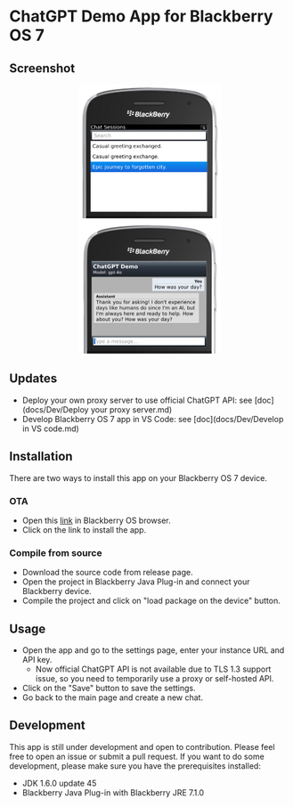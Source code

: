 # ChatGPT Demo App for Blackberry OS 7

## Screenshot
<div align="center">
  <img src="./screenshots/screenshot-main.png" height=240 alt="Chat with LLM">
  <img src="./screenshots/screenshot-chat.png" height=240 alt="Main screen">
</div>

## Updates

- Deploy your own proxy server to use official ChatGPT API: see [doc](docs/Dev/Deploy your proxy server.md)
- Develop Blackberry OS 7 app in VS Code: see [doc](docs/Dev/Develop in VS code.md)

## Installation

There are two ways to install this app on your Blackberry OS 7 device.

### OTA

- Open this [link](http://bbchatgpt.slashblade.top/) in Blackberry OS browser.
- Click on the link to install the app.

### Compile from source

- Download the source code from release page.
- Open the project in Blackberry Java Plug-in and connect your Blackberry device.
- Compile the project and click on "load package on the device" button.

## Usage

- Open the app and go to the settings page, enter your instance URL and API key.
    - Now official ChatGPT API is not available due to TLS 1.3 support issue, so you need to temporarily use a proxy or self-hosted API.
- Click on the "Save" button to save the settings.
- Go back to the main page and create a new chat.

## Development

This app is still under development and open to contribution. Please feel free to open an issue or submit a pull request. If you want to do some development, please make sure you have the prerequisites installed:

- JDK 1.6.0 update 45
- Blackberry Java Plug-in with Blackberry JRE 7.1.0

